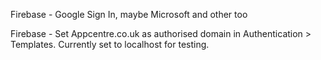 Firebase - Google Sign In, maybe Microsoft and other too

Firebase - Set Appcentre.co.uk as authorised domain in Authentication > Templates. Currently set to localhost for testing.
